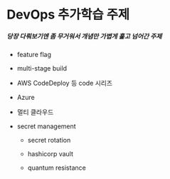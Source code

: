 # DevOps 추가학습 주제

##### 당장 다뤄보기엔 좀 무거워서 개념만 가볍게 훑고 넘어간 주제

- feature flag
- multi-stage build
- AWS CodeDeploy 등 code 시리즈
- Azure

- 멀티 클라우드

- secret management

  - secret rotation

  - hashicorp vault
  - quantum resistance